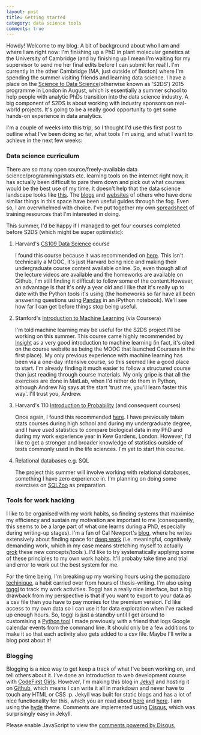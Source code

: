```yaml
---
layout: post
title: Getting started
category: data science tools
comments: true
---
```


Howdy! Welcome to my blog. A bit of background about who I am and where I am right now: I'm finishing up a PhD in plant molecular genetics at the University of Cambridge (and by finishing up I mean I'm waiting for my supervisor to send me her final edits before I can submit for real!). I'm currently in the other Cambridge (MA, just outside of Boston) where I'm spending the summer visiting friends and learning data science. I have a place on the [Science to Data Science](http://www.s2ds.org/)(otherwise known as 'S2DS') 2015 programme in London in August, which is essentially a summer school to help people with analytic PhDs transition into the data science industry. A big component of S2DS is about working with industry sponsors on real-world projects. It's going to be a really good opportunity to get some hands-on experience in data analytics.

I'm a couple of weeks into this trip, so I thought I'd use this first post to outline what I've been doing so far, what tools I'm using, and what I want to achieve in the next few weeks:

### Data science curriculum
There are so many open source/freely-available data science/programming/stats etc. learning tools on the internet right now, it has actually been difficult to pare them down and pick out what courses would be the best use of my time. It doesn't help that the data science landscape looks like [this](http://nirvacana.com/thoughts/wp-content/uploads/2013/07/RoadToDataScientist1.png). The [blogs](https://datascientistjourney.wordpress.com/category/data-science/) and [websites](http://datasciencemasters.org/) of others who have done similar things in this space have been useful guides through the fog. Even so, I am overwhelmed with choice. I've put together my own [spreadsheet](https://docs.google.com/spreadsheets/d/1IDNSt0ckSuv5Sw67cw17fJDuOELGa-pjCSR2vuWK8OA/edit?usp=sharing) of training resources that I'm interested in doing.

This summer, I'd be happy if I managed to get four courses completed before S2DS (which might be super optimistic):

1. Harvard's [CS109 Data Science](http://cs109.github.io/2014/) course

    I found this course because it was recommended on [here](https://datascientistjourney.wordpress.com/2014/11/23/revised-plan-6-months-to-becoming-a-data-scientist/). This isn't technically a MOOC, it's just Harvard being nice and making their undergraduate course content available online. So, even though all of the lecture videos are available and the homeworks are available on Github, I'm still finding it difficult to follow some of the content.However, an advantage is that it's only a year old and I like that it's really up to date with the Python tools it's using (the homeworks so far have all been answering questions using [Pandas](http://pandas.pydata.org/) in an iPython notebook). We'll see how far I can get before things stop being useful.

2. Stanford's [Introduction to Machine Learning](https://www.coursera.org/course/ml) (via Coursera)

    I'm told machine learning may be useful for the S2DS project I'll be working on this summer. This course came highly recommended by [Insight](http://insightdatascience.com/blog/preparing_for_insight.html) as a very good introduction to machine learning (in fact, it's cited on the course website as being the MOOC that launched Coursera in the first place). My only previous experience with machine learning has been via a one-day intensive course, so this seemed like a good place to start. I'm already finding it much easier to follow a structured course than just reading through course materials. My only gripe is that all the exercises are done in MatLab, when I'd rather do them in Python, although Andrew Ng says at the start 'trust me, you'll learn faster this way'. I'll trust you, Andrew.

3. Harvard's 110 [Introduction to Probability](http://isites.harvard.edu/icb/icb.do?keyword=k104821&pageid=icb.page676263) (and consequent courses)

    Once again, I found this recommended [here](https://datascientistjourney.wordpress.com/2014/11/23/revised-plan-6-months-to-becoming-a-data-scientist/). I have previously taken stats courses during high school and during my undergraduate degree, and I have used statistics to compare biological data in my PhD and during my work experience year in Kew Gardens, London. However, I'd like to get a stronger and broader knowledge of statistics outside of tests commonly used in the life sciences. I'm yet to start this course.

4. Relational databases e.g. SQL

    The project this summer will involve working with relational databases, something I have zero experience in. I'm planning on doing some exercises on [SQLZoo](http://sqlzoo.net/w/index.php?title=SQL_Tutorial&redirect=no) as preparation.

### Tools for work hacking
I like to be organised with my work habits, so finding systems that maximise my efficiency and sustain my motivation are important to me (consequently, this seems to be a large part of what one learns during a PhD, especially during writing-up stages). I'm a fan of Cal Newport's [blog]("http://calnewport.com/blog/"), where he writes extensively about finding space for [deep work](http://calnewport.com/blog/2012/11/21/knowledge-workers-are-bad-at-working-and-heres-what-to-do-about-it/) (i.e. meaningful, cognitively demanding work, which in my case means stretching myself to actually [grok](https://en.wikipedia.org/wiki/Grok) these new concepts/tools ). I'd like to try systematically applying some of these principles to my own work habits. It'll probaby take time and trial and error to work out the best system for me.

For the time being, I'm breaking up my working hours using the [pomodoro techinique](http://pomodorotechnique.com/), a habit carried over from hours of thesis-writing. I'm also using [toggl](www.toggl.com) to track my work activities. Toggl has a really nice interface, but a big drawback from my perspective is that if you want to export to your data as a csv file then you have to pay monies for the premium version. I'd like access to my own data so I can use it for data exploration when I've racked up enough hours. So, toggl is just a standby until I get around to customising a [Python tool](https://github.com/linbug/Glock) I made previously with a friend that logs Google calendar events from the command line. It should only be a few additions to make it so that each activity also gets added to a csv file. Maybe I'll write a blog post about it!

### Blogging
Blogging is a nice way to get keep a track of what I've been working on, and tell others about it. I've done an introduction to web development course with [CodeFirst Girls](http://www.codefirstgirls.org.uk/). However, I'm making this blog in [Jekyll](http://jekyllrb.com/) and hosting it on [Github](https://github.com/linbug/linbug.github.io), which means I can write it all in markdown and never have to touch any HTML or CSS :p. Jekyll was built for static blogs and has a lot of nice functionality for this, which you an read about [here](http://www.smashingmagazine.com/2014/08/01/build-blog-jekyll-github-pages/ ) and  [here](http://jekyllbootstrap.com/lessons/jekyll-introduction.html). I am using the [hyde](http://hyde.getpoole.com/) theme. Comments are implemented using [Disqus](https://help.disqus.com/customer/portal/articles/472138-jekyll-installation-instructions), which was surprisingly easy in Jekyll.

<div id="disqus_thread"></div>
<script type="text/javascript">
    /* * * CONFIGURATION VARIABLES * * */
    var disqus_shortname = 'linbug';

    /* * * DON'T EDIT BELOW THIS LINE * * */
    (function() {
        var dsq = document.createElement('script'); dsq.type = 'text/javascript'; dsq.async = true;
        dsq.src = '//' + disqus_shortname + '.disqus.com/embed.js';
        (document.getElementsByTagName('head')[0] || document.getElementsByTagName('body')[0]).appendChild(dsq);
    })();
</script>
<noscript>Please enable JavaScript to view the <a href="https://disqus.com/?ref_noscript" rel="nofollow">comments powered by Disqus.</a></noscript>

